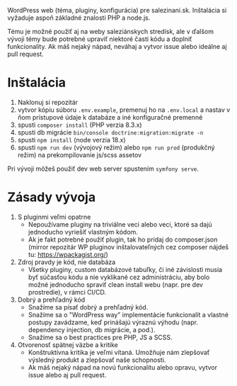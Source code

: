 WordPress web (téma, pluginy, konfigurácia) pre salezinani.sk. Inštalácia si vyžaduje aspoň základné znalosti PHP a node.js.

Tému je možné použiť aj na weby saleziánskych stredísk, ale v ďalšom vývoji témy bude potrebné upraviť niektoré časti kódu a doplniť funkcionality. Ak máš nejaký nápad, neváhaj a vytvor issue alebo ideálne aj pull request.

# Inštalácia

1. Naklonuj si repozitár
2. vytvor kópiu súboru `.env.example`, premenuj ho na `.env.local` a nastav v ňom prístupové údaje k databáze a iné konfiguračné premenné
3. spusti `composer install` (PHP verzia 8.3.x)
4. spusti db migrácie `bin/console doctrine:migration:migrate -n`
5. spusti `npm install` (node verzia 18.x)
6. spusti `npm run dev` (vývojový režim) alebo `npm run prod` (produkčný režim) na prekompilovanie js/scss assetov

Pri vývoji môžeš použiť dev web server spustením `symfony serve`.

# Zásady vývoja

1. S pluginmi veľmi opatrne
   - Nepoužívame pluginy na triviálne veci alebo veci, ktoré sa dajú jednoducho vyriešiť vlastným kódom.
   - Ak je fakt potrebné použiť plugin, tak ho pridaj do composer.json (mirror repozitár WP pluginov inštalovateľných cez composer nájdeš tu: https://wpackagist.org/)
2. Zdroj pravdy je kód, nie databáza
   - Všetky pluginy, custom databázové tabuľky, či iné závislosti musia byť súčasťou kódu a nie vyklikané cez administráciu, aby bolo možné jednoducho spraviť clean install webu (napr. pre dev prostredie), v rámci CI/CD.
3. Dobrý a prehľadný kód
   - Snažíme sa písať dobrý a prehľadný kód.
   - Snažíme sa o "WordPress way" implementácie funkcionalít a vlastné postupy zavádzame, keď prinášajú výraznú výhodu (napr. dependency injection, db migrácie, a pod.).
   - Snažíme sa o best practices pre PHP, JS a SCSS.
4. Otvorenosť spätnej väzbe a kritike
   - Konštruktívna kritika je veľmi vítaná. Umožňuje nám zlepšovať výsledný produkt a zlepšovať naše schopnosti.
   - Ak máš nejaký nápad na novú funkcionalitu alebo opravu, vytvor issue alebo aj pull request.
